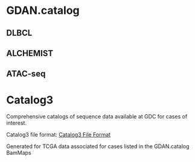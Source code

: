 # GDAN.catalog

## DLBCL

## ALCHEMIST

## ATAC-seq

# Catalog3

Comprehensive catalogs of sequence data available at GDC for cases of interest.

Catalog3 file format: [Catalog3 File Format](https://docs.google.com/document/d/1uSgle8jiIx9EnDFf_XHV3fWYKFElszNLkmGlht_CQGE/edit#)

Generated for TCGA data associated for cases listed in the GDAN.catalog BamMaps




